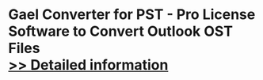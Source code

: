 # Gael Converter for PST - Pro License<br />Software to Convert Outlook OST Files<br />[>> Detailed information](https://secure.shareit.com/shareit/product.html?productid=300962550&affiliateid=200057808)